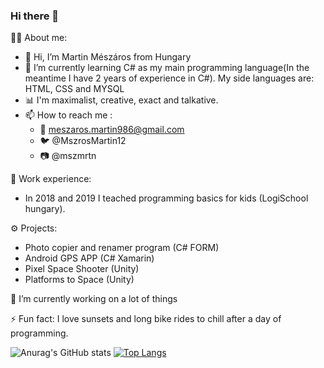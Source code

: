 ### Hi there 👋
👨‍💼 About me: 
- 👋 Hi, I’m Martin Mészáros from Hungary
- 🌱 I’m currently learning C# as my main programming language(In the meantime I have 2 years of experience in C#). My side languages are: HTML, CSS and MYSQL
- 📊 I'm maximalist, creative, exact and talkative. 
- 📫 How to reach me :
   - 📧 meszaros.martin986@gmail.com
   - 🐦 @MszrosMartin12
   - 📷 @mszmrtn

💼 Work experience:
  - In 2018 and 2019 I teached programming basics for kids (LogiSchool hungary).
  
⚙️ Projects:
  - Photo copier and renamer program (C# FORM)
  - Android GPS APP (C# Xamarin)
  - Pixel Space Shooter (Unity)
  - Platforms to Space (Unity)

🔭 I’m currently working on a lot of things

⚡ Fun fact: I love sunsets and long bike rides to chill after a day of programming.

![Anurag's GitHub stats](https://github-readme-stats.vercel.app/api?username=aredarn&show_icons=true&theme=merko) [![Top Langs](https://github-readme-stats.vercel.app/api/top-langs/?username=aredarn&layout=compact&show_icons=true&theme=merko)](https://github.com/anuraghazra/github-readme-stats)
